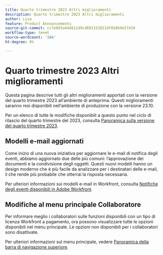 ```yaml
---
title: Quarto trimestre 2023 Altri miglioramenti
description: Quarto trimestre 2023 Altri miglioramenti
author: Lisa
feature: Product Announcements
source-git-commit: cc7e0d3a44d81149cd691332821df016b9e57419
workflow-type: tm+mt
source-wordcount: '184'
ht-degree: 0%

---
```


# Quarto trimestre 2023 Altri miglioramenti

Questa pagina descrive tutti gli altri miglioramenti apportati con la versione del quarto trimestre 2023 all’ambiente di anteprima. Questi miglioramenti saranno resi disponibili nell’ambiente di produzione con la versione 23.10.

Per un elenco di tutte le modifiche disponibili a questo punto nel ciclo di rilascio del quarto trimestre del 2023, consulta [Panoramica sulla versione del quarto trimestre 2023](/help/quicksilver/product-announcements/product-releases/23-q4-release-activity/23-q4-release-overview.md).

## Modelli e-mail aggiornati

Come inizio di una nuova iniziativa per aggiornare le e-mail di notifica degli eventi, abbiamo aggiornato due delle più comuni: l’approvazione dei documenti e la condivisione degli oggetti. Questi nuovi modelli hanno un design moderno che è più facile da analizzare per i destinatari delle e-mail, il che rende più probabile che otterrai la risposta necessaria.

Per ulteriori informazioni sui modelli e-mail in Workfront, consulta [Notifiche degli eventi disponibili in Adobe Workfront](/help/quicksilver/administration-and-setup/manage-workfront/emails/event-notifications-available-in-wf.md).

## Modifiche al menu principale Collaboratore

Per informare meglio i collaboratori sulle funzioni disponibili con un tipo di licenza Workfront a pagamento, ora possono visualizzare tutte le opzioni disponibili nel menu principale. Le opzioni non disponibili per i collaboratori sono disattivate.

Per ulteriori informazioni sul menu principale, vedere [Panoramica della barra di navigazione superiore](/help/quicksilver/workfront-basics/the-new-workfront-experience/global-navigation-overview.md).


